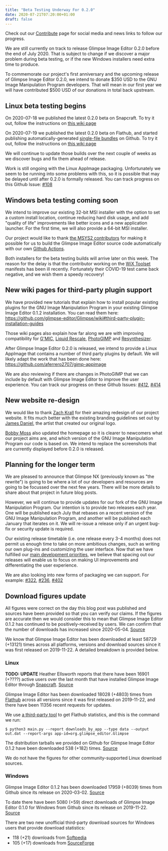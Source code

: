 ```yaml
---
title: "Beta Testing Underway For 0.2.0"
date: 2020-07-21T07:20:00+01:00
draft: false
---
```

Check out our [Contribute](/contribute/) page for social media and news links to follow our progress.

We are still currently on track to release Glimpse Image Editor 0.2.0 before the end of July 2020. That is subject to change if we discover a major problem during beta testing, or if the new Windows installers need extra time to produce.

To commemorate our project's first anniversary and the upcoming release of Glimpse Image Editor 0.2.0, we intend to donate $350 USD to the GNU Image Manipulation Program developers. That will mean in our first year we will have contributed $500 USD of our donations in total back upstream.

## Linux beta testing begins
On 2020-07-18 we published the latest 0.2.0 beta on Snapcraft. To try it out, follow the instructions on [this wiki page](https://github.com/glimpse-editor/Glimpse/wiki/Beta-Testing-with-Snapcraft-%28Linux%29)

On 2020-07-19 we published the latest 0.2.0 beta on Flathub, and started publishing automatically-generated [single-file bundles](https://docs.flatpak.org/en/latest/single-file-bundles.html) on Github. To try it out, follow the instructions on [this wiki page](https://github.com/glimpse-editor/Glimpse/wiki/Beta-Testing-with-Flathub-%28Linux%29)

We will continue to update those builds over the next couple of weeks as we discover bugs and fix them ahead of release.

Work is still ongoing with the Linux AppImage packaging. Unfortunately we seem to be running into some problems with this, so it is possible that may be delayed until after 0.2.0 is formally released. You can track progress on this Github Issue: [#108](https://github.com/glimpse-editor/Glimpse/issues/108)

## Windows beta testing coming soon
We intend to improve our existing 32-bit MSI installer with the option to set a custom install location, continue reducing hard disk usage, and add "quality of life" improvements like better icons and a new application launcher. For the first time, we will also provide a 64-bit MSI installer.

Our project would like to thank [the MSYS2 contributors](https://www.msys2.org/docs/ci/) for making it possible for us to build the Glimpse Image Editor source code automatically with our own [Github Actions](https://github.com/glimpse-editor/Glimpse/actions).

Both installers for the beta testing builds will arrive later on this week. The reason for the delay is that the contributor working on the [WiX Toolset](https://wixtoolset.org/) manifests has been ill recently. Fortunately their COVID-19 test came back negative, and we wish them a speedy recovery!

## New wiki pages for third-party plugin support
We have provided new tutorials that explain how to install popular existing plugins for the GNU Image Manipulation Program in your existing Glimpse Image Editor 0.1.2 installation. You can read them here: https://github.com/glimpse-editor/Glimpse/wiki#third-party-plugin-installation-guides

Those wiki pages also explain how far along we are with improving compatibility for [G'MIC](https://gmic.eu/), [Liquid Rescale](http://liquidrescale.wikidot.com/), [PhotoGIMP](https://github.com/Diolinux/PhotoGIMP) and [Resynthesizer](https://github.com/bootchk/resynthesizer). 

After Glimpse Image Editor 0.2.0 is released, we intend to provide a Linux AppImage that contains a number of third party plugins by default. We will likely adapt the work that has been done here: https://github.com/aferrero2707/gimp-appimage

We are also reviewing if there are changes in PhotoGIMP that we can include by default with Glimpse Image Editor to improve the user experience. You can track our progress on these Github Issues: [#412](https://github.com/glimpse-editor/Glimpse/issues/412), [#414](https://github.com/glimpse-editor/Glimpse/issues/414)

## New website re-design
We would like to thank [Zach Krall](https://zachkrall.com/) for their amazing redesign of our project website. It fits much better with the existing branding guidelines set out by [James Daniel](https://jamesdaniel.dev/), the artist that created our original logo.

[Bobby Moss](https://trechnex.github.io/) also updated the homepage so it is clearer to newcomers what our project aims are, and which version of the GNU Image Manipulation Program our code is based on. We intend to replace the screenshots that are currently displayed before 0.2.0 is released.

## Planning for the longer term
We are pleased to announce that Glimpse NX (previously known as "the rewrite") is going to be where a lot of our developers and resources are going to be focussed over the next few years. There will be more details to share about that project in future blog posts.

However, we will continue to provide updates for our fork of the GNU Image Manipulation Program. Our intention is to provide two releases each year. One will be published each July that rebases on a recent version of the GNU Image Manipulation Program, and another will be published each January that iterates on it. We will re-issue a release only if an urgent bug-fix or security update is required.

Our existing release timetable (i.e. one release every 3-4 months) does not permit us enough time to take on more ambitious changes, such as writing our own plug-ins and customizing the user interface. Now that we have fulfilled our [main development priorities](https://github.com/glimpse-editor/Glimpse/wiki/Development-Priorities), we believe that spacing out our releases will enable us to focus on making UI improvements and differentiating the user experience.

We are also looking into new forms of packaging we can support. For example: [#322](https://github.com/glimpse-editor/Glimpse/issues/322), [#236](https://github.com/glimpse-editor/Glimpse/issues/236), [#402](https://github.com/glimpse-editor/Glimpse/issues/402)

## Download figures update
All figures were correct on the day this blog post was published and sources have been provided so that you can verify our claims. If the figures are accurate then we would consider this to mean that Glimpse Image Editor 0.1.2 has continued to be positively-received by users. We can confirm that the number of downloads has increased since 2020-05-04. [Source](posts/anniversary-plans/)

We know that Glimpse Image Editor has been downloaded at least 58729 (+13121) times across all platforms, versions and download sources since it was first released on 2019-11-22. A detailed breakdown is provided below.

### Linux
**TODO: UPDATE** Heather Ellsworth reports that there have been 16901 (+????) active users over the last month that have installed Glimpse Image Editor through [Snapcraft](https://snapcraft.io/glimpse-editor/). [Source](/glimpse-snap-2020-05-04.png)

Glimpse Image Editor has been downloaded 18028 (+4803) times from [Flathub](https://flathub.org/apps/details/org.glimpse_editor.Glimpse) across all versions since it was first released on 2019-11-22, and there have been 11356 recent requests for updates.

We use [a third-party tool](https://gitlab.com/ahayzen/flathub-api-stats-generator) to get Flathub statistics, and this is the command we run: 
```
$ python3 main.py --report downloads_by_app --type data --output out.dat --report-args app-id=org.glimpse_editor.Glimpse
```

The distribution tarballs we provided on Github for Glimpse Image Editor 0.1.2 have been downloaded 538 (+182) times. [Source](https://somsubhra.com/github-release-stats/?username=glimpse-editor&repository=Glimpse)

We do not have the figures for other community-supported Linux download sources.

### Windows
Glimpse Image Editor 0.1.2 has been downloaded 17959 (+8039) times from Github since its release on 2020-03-02. [Source](https://somsubhra.com/github-release-stats/?username=glimpse-editor&repository=Glimpse)

To date there have been 5080 (+59) direct downloads of Glimpse Image Editor 0.1.0 for Windows from Github since its release on 2019-11-22. [Source](https://somsubhra.com/github-release-stats/?username=glimpse-editor&repository=Glimpse)

There are two new unofficial third-party download sources for Windows users that provide download statistics:

* 118 (+21) downloads from [Softpedia](https://www.softpedia.com/dyn-search.php?search_term=glimpse)
* 105 (+17) downloads from [SourceForge](https://sourceforge.net/projects/glimpse-image-editor/)
